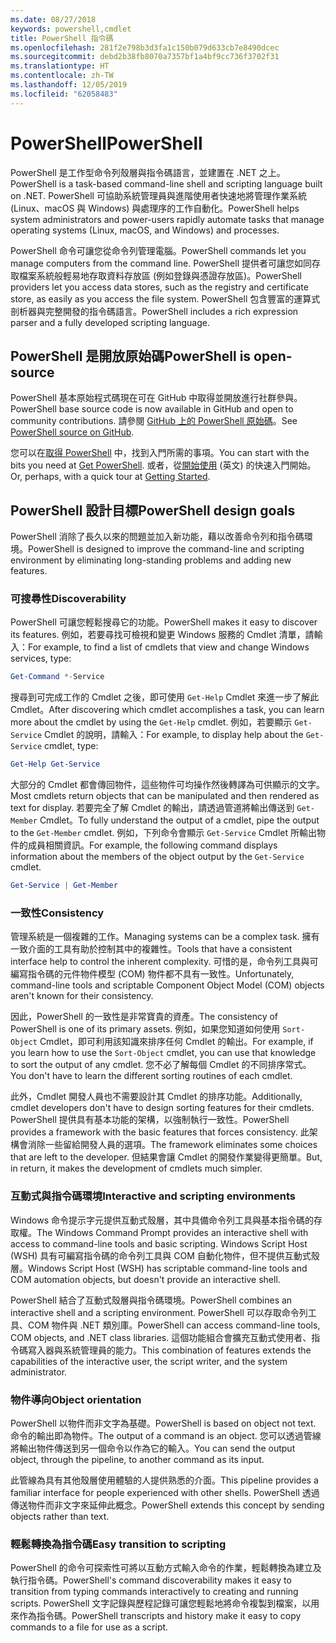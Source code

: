 ```yaml
---
ms.date: 08/27/2018
keywords: powershell,cmdlet
title: PowerShell 指令碼
ms.openlocfilehash: 281f2e798b3d3fa1c150b079d633cb7e8490dcec
ms.sourcegitcommit: debd2b38fb8070a7357bf1a4bf9cc736f3702f31
ms.translationtype: HT
ms.contentlocale: zh-TW
ms.lasthandoff: 12/05/2019
ms.locfileid: "62058483"
---
```

# <a name="powershell"></a><span data-ttu-id="8e128-103">PowerShell</span><span class="sxs-lookup"><span data-stu-id="8e128-103">PowerShell</span></span>

<span data-ttu-id="8e128-104">PowerShell 是工作型命令列殼層與指令碼語言，並建置在 .NET 之上。</span><span class="sxs-lookup"><span data-stu-id="8e128-104">PowerShell is a task-based command-line shell and scripting language built on .NET.</span></span>
<span data-ttu-id="8e128-105">PowerShell 可協助系統管理員與進階使用者快速地將管理作業系統 (Linux、macOS 與 Windows) 與處理序的工作自動化。</span><span class="sxs-lookup"><span data-stu-id="8e128-105">PowerShell helps system administrators and power-users rapidly automate tasks that manage operating systems (Linux, macOS, and Windows) and processes.</span></span>

<span data-ttu-id="8e128-106">PowerShell 命令可讓您從命令列管理電腦。</span><span class="sxs-lookup"><span data-stu-id="8e128-106">PowerShell commands let you manage computers from the command line.</span></span> <span data-ttu-id="8e128-107">PowerShell 提供者可讓您如同存取檔案系統般輕易地存取資料存放區 (例如登錄與憑證存放區)。</span><span class="sxs-lookup"><span data-stu-id="8e128-107">PowerShell providers let you access data stores, such as the registry and certificate store, as easily as you access the file system.</span></span> <span data-ttu-id="8e128-108">PowerShell 包含豐富的運算式剖析器與完整開發的指令碼語言。</span><span class="sxs-lookup"><span data-stu-id="8e128-108">PowerShell includes a rich expression parser and a fully developed scripting language.</span></span>

## <a name="powershell-is-open-source"></a><span data-ttu-id="8e128-109">PowerShell 是開放原始碼</span><span class="sxs-lookup"><span data-stu-id="8e128-109">PowerShell is open-source</span></span>

<span data-ttu-id="8e128-110">PowerShell 基本原始程式碼現在可在 GitHub 中取得並開放進行社群參與。</span><span class="sxs-lookup"><span data-stu-id="8e128-110">PowerShell base source code is now available in GitHub and open to community contributions.</span></span>
<span data-ttu-id="8e128-111">請參閱 [GitHub 上的 PowerShell 原始碼](https://github.com/powershell/powershell)。</span><span class="sxs-lookup"><span data-stu-id="8e128-111">See [PowerShell source on GitHub](https://github.com/powershell/powershell).</span></span>

<span data-ttu-id="8e128-112">您可以在[取得 PowerShell](https://github.com/PowerShell/PowerShell#get-powershell) 中，找到入門所需的事項。</span><span class="sxs-lookup"><span data-stu-id="8e128-112">You can start with the bits you need at [Get PowerShell](https://github.com/PowerShell/PowerShell#get-powershell).</span></span>
<span data-ttu-id="8e128-113">或者，從[開始使用](https://github.com/PowerShell/PowerShell/blob/master/docs/learning-powershell) \(英文\) 的快速入門開始。</span><span class="sxs-lookup"><span data-stu-id="8e128-113">Or, perhaps, with a quick tour at [Getting Started](https://github.com/PowerShell/PowerShell/blob/master/docs/learning-powershell).</span></span>

## <a name="powershell-design-goals"></a><span data-ttu-id="8e128-114">PowerShell 設計目標</span><span class="sxs-lookup"><span data-stu-id="8e128-114">PowerShell design goals</span></span>

<span data-ttu-id="8e128-115">PowerShell 消除了長久以來的問題並加入新功能，藉以改善命令列和指令碼環境。</span><span class="sxs-lookup"><span data-stu-id="8e128-115">PowerShell is designed to improve the command-line and scripting environment by eliminating long-standing problems and adding new features.</span></span>

### <a name="discoverability"></a><span data-ttu-id="8e128-116">可搜尋性</span><span class="sxs-lookup"><span data-stu-id="8e128-116">Discoverability</span></span>

<span data-ttu-id="8e128-117">PowerShell 可讓您輕鬆搜尋它的功能。</span><span class="sxs-lookup"><span data-stu-id="8e128-117">PowerShell makes it easy to discover its features.</span></span> <span data-ttu-id="8e128-118">例如，若要尋找可檢視和變更 Windows 服務的 Cmdlet 清單，請輸入：</span><span class="sxs-lookup"><span data-stu-id="8e128-118">For example, to find a list of cmdlets that view and change Windows services, type:</span></span>

```powershell
Get-Command *-Service
```

<span data-ttu-id="8e128-119">搜尋到可完成工作的 Cmdlet 之後，即可使用 `Get-Help` Cmdlet 來進一步了解此 Cmdlet。</span><span class="sxs-lookup"><span data-stu-id="8e128-119">After discovering which cmdlet accomplishes a task, you can learn more about the cmdlet by using the `Get-Help` cmdlet.</span></span> <span data-ttu-id="8e128-120">例如，若要顯示 `Get-Service` Cmdlet 的說明，請輸入：</span><span class="sxs-lookup"><span data-stu-id="8e128-120">For example, to display help about the `Get-Service` cmdlet, type:</span></span>

```powershell
Get-Help Get-Service
```

<span data-ttu-id="8e128-121">大部分的 Cmdlet 都會傳回物件，這些物件可均操作然後轉譯為可供顯示的文字。</span><span class="sxs-lookup"><span data-stu-id="8e128-121">Most cmdlets return objects that can be manipulated and then rendered as text for display.</span></span> <span data-ttu-id="8e128-122">若要完全了解 Cmdlet 的輸出，請透過管道將輸出傳送到 `Get-Member` Cmdlet。</span><span class="sxs-lookup"><span data-stu-id="8e128-122">To fully understand the output of a cmdlet, pipe the output to the `Get-Member` cmdlet.</span></span> <span data-ttu-id="8e128-123">例如，下列命令會顯示 `Get-Service` Cmdlet 所輸出物件的成員相關資訊。</span><span class="sxs-lookup"><span data-stu-id="8e128-123">For example, the following command displays information about the members of the object output by the `Get-Service` cmdlet.</span></span>

```powershell
Get-Service | Get-Member
```

### <a name="consistency"></a><span data-ttu-id="8e128-124">一致性</span><span class="sxs-lookup"><span data-stu-id="8e128-124">Consistency</span></span>

<span data-ttu-id="8e128-125">管理系統是一個複雜的工作。</span><span class="sxs-lookup"><span data-stu-id="8e128-125">Managing systems can be a complex task.</span></span> <span data-ttu-id="8e128-126">擁有一致介面的工具有助於控制其中的複雜性。</span><span class="sxs-lookup"><span data-stu-id="8e128-126">Tools that have a consistent interface help to control the inherent complexity.</span></span> <span data-ttu-id="8e128-127">可惜的是，命令列工具與可編寫指令碼的元件物件模型 (COM) 物件都不具有一致性。</span><span class="sxs-lookup"><span data-stu-id="8e128-127">Unfortunately, command-line tools and scriptable Component Object Model (COM) objects aren't known for their consistency.</span></span>

<span data-ttu-id="8e128-128">因此，PowerShell 的一致性是非常寶貴的資產。</span><span class="sxs-lookup"><span data-stu-id="8e128-128">The consistency of PowerShell is one of its primary assets.</span></span> <span data-ttu-id="8e128-129">例如，如果您知道如何使用 `Sort-Object` Cmdlet，即可利用該知識來排序任何 Cmdlet 的輸出。</span><span class="sxs-lookup"><span data-stu-id="8e128-129">For example, if you learn how to use the `Sort-Object` cmdlet, you can use that knowledge to sort the output of any cmdlet.</span></span> <span data-ttu-id="8e128-130">您不必了解每個 Cmdlet 的不同排序常式。</span><span class="sxs-lookup"><span data-stu-id="8e128-130">You don't have to learn the different sorting routines of each cmdlet.</span></span>

<span data-ttu-id="8e128-131">此外，Cmdlet 開發人員也不需要設計其 Cmdlet 的排序功能。</span><span class="sxs-lookup"><span data-stu-id="8e128-131">Additionally, cmdlet developers don't have to design sorting features for their cmdlets.</span></span> <span data-ttu-id="8e128-132">PowerShell 提供具有基本功能的架構，以強制執行一致性。</span><span class="sxs-lookup"><span data-stu-id="8e128-132">PowerShell provides a framework with the basic features that forces consistency.</span></span> <span data-ttu-id="8e128-133">此架構會消除一些留給開發人員的選項。</span><span class="sxs-lookup"><span data-stu-id="8e128-133">The framework eliminates some choices that are left to the developer.</span></span> <span data-ttu-id="8e128-134">但結果會讓 Cmdlet 的開發作業變得更簡單。</span><span class="sxs-lookup"><span data-stu-id="8e128-134">But, in return, it makes the development of cmdlets much simpler.</span></span>

### <a name="interactive-and-scripting-environments"></a><span data-ttu-id="8e128-135">互動式與指令碼環境</span><span class="sxs-lookup"><span data-stu-id="8e128-135">Interactive and scripting environments</span></span>

<span data-ttu-id="8e128-136">Windows 命令提示字元提供互動式殼層，其中具備命令列工具與基本指令碼的存取權。</span><span class="sxs-lookup"><span data-stu-id="8e128-136">The Windows Command Prompt provides an interactive shell with access to command-line tools and basic scripting.</span></span> <span data-ttu-id="8e128-137">Windows Script Host (WSH) 具有可編寫指令碼的命令列工具與 COM 自動化物件，但不提供互動式殼層。</span><span class="sxs-lookup"><span data-stu-id="8e128-137">Windows Script Host (WSH) has scriptable command-line tools and COM automation objects, but doesn't provide an interactive shell.</span></span>

<span data-ttu-id="8e128-138">PowerShell 結合了互動式殼層與指令碼環境。</span><span class="sxs-lookup"><span data-stu-id="8e128-138">PowerShell combines an interactive shell and a scripting environment.</span></span> <span data-ttu-id="8e128-139">PowerShell 可以存取命令列工具、COM 物件與 .NET 類別庫。</span><span class="sxs-lookup"><span data-stu-id="8e128-139">PowerShell can access command-line tools, COM objects, and .NET class libraries.</span></span> <span data-ttu-id="8e128-140">這個功能組合會擴充互動式使用者、指令碼寫入器與系統管理員的能力。</span><span class="sxs-lookup"><span data-stu-id="8e128-140">This combination of features extends the capabilities of the interactive user, the script writer, and the system administrator.</span></span>

### <a name="object-orientation"></a><span data-ttu-id="8e128-141">物件導向</span><span class="sxs-lookup"><span data-stu-id="8e128-141">Object orientation</span></span>

<span data-ttu-id="8e128-142">PowerShell 以物件而非文字為基礎。</span><span class="sxs-lookup"><span data-stu-id="8e128-142">PowerShell is based on object not text.</span></span> <span data-ttu-id="8e128-143">命令的輸出即為物件。</span><span class="sxs-lookup"><span data-stu-id="8e128-143">The output of a command is an object.</span></span> <span data-ttu-id="8e128-144">您可以透過管線將輸出物件傳送到另一個命令以作為它的輸入。</span><span class="sxs-lookup"><span data-stu-id="8e128-144">You can send the output object, through the pipeline, to another command as its input.</span></span>

<span data-ttu-id="8e128-145">此管線為具有其他殼層使用體驗的人提供熟悉的介面。</span><span class="sxs-lookup"><span data-stu-id="8e128-145">This pipeline provides a familiar interface for people experienced with other shells.</span></span> <span data-ttu-id="8e128-146">PowerShell 透過傳送物件而非文字來延伸此概念。</span><span class="sxs-lookup"><span data-stu-id="8e128-146">PowerShell extends this concept by sending objects rather than text.</span></span>

### <a name="easy-transition-to-scripting"></a><span data-ttu-id="8e128-147">輕鬆轉換為指令碼</span><span class="sxs-lookup"><span data-stu-id="8e128-147">Easy transition to scripting</span></span>

<span data-ttu-id="8e128-148">PowerShell 的命令可探索性可將以互動方式輸入命令的作業，輕鬆轉換為建立及執行指令碼。</span><span class="sxs-lookup"><span data-stu-id="8e128-148">PowerShell's command discoverability makes it easy to transition from typing commands interactively to creating and running scripts.</span></span> <span data-ttu-id="8e128-149">PowerShell 文字記錄與歷程記錄可讓您輕鬆地將命令複製到檔案，以用來作為指令碼。</span><span class="sxs-lookup"><span data-stu-id="8e128-149">PowerShell transcripts and history make it easy to copy commands to a file for use as a script.</span></span>
